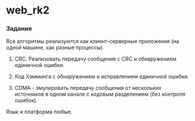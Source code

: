 # web_rk2

### Задание

Все алгоритмы реализуются как клиент-серверные приложения (на одной машине, как разные процессы).

1. CRC. Реализовать передачу сообщения с CRC и обнаружением единичной ошибки.

2. Код Хэмминга с обнаружением и исправлением единичной ошибки.

3. CDMA - эмулировать передачу сообщения от нескольких источников в одном канале с кодовым разделением
(без контроля ошибок).

Язык и платформа любые.
